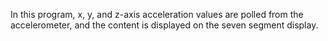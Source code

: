 In this program, x, y, and z-axis acceleration values are polled from the accelerometer, and the content is displayed on the seven segment display.
